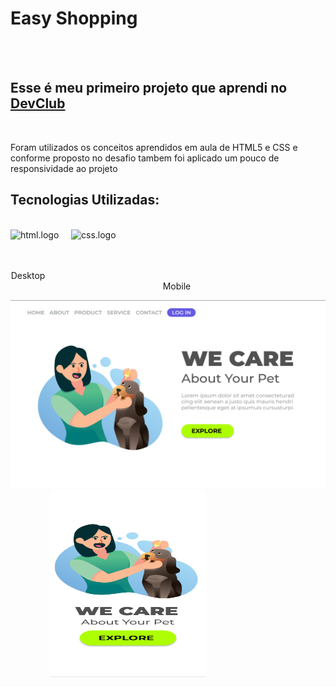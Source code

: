 <h1>Easy Shopping</h1>
<br>
<br>
<h2>Esse é meu primeiro projeto que aprendi no <a href="https://rodolfomori.com/devclub">DevClub</a></h2>
<br>
<p>Foram utilizados os conceitos aprendidos em aula de HTML5 e CSS e conforme proposto no desafio tambem foi aplicado um pouco de responsividade ao projeto </p>
<h2>Tecnologias Utilizadas:</h2>
<br>
<div display="felx"> 
<img src="https://img.shields.io/badge/HTML5-E34F26?style=for-the-badge&logo=html5&logoColor=white" alt="html.logo" width="80px" height="30px" /> &nbsp &nbsp
<img src="https://img.shields.io/badge/CSS3-1572B6?style=for-the-badge&logo=css3&logoColor=white" alt="css.logo" width="80px" height="30px" />
</div>

<br>
<br>

<p align="center">Desktop&emsp;&emsp;&emsp;&emsp;&emsp;&emsp;&emsp;&emsp;&emsp;&emsp;&emsp;&emsp;&emsp;&emsp;&emsp;&emsp;&emsp;&emsp;&emsp;&emsp;&emsp;&emsp;&emsp;&emsp;&emsp;&emsp;&emsp;&emsp;&emsp;&emsp;&emsp;&emsp;&emsp;&emsp;Mobile</p>


<div display="flex">
  
<img src="https://github.com/Phelipefb/We-Care/blob/main/assets/Desktop.png?raw=true"  width="600px" height="300px"  title="Desktop"/>
  &nbsp &nbsp &nbsp &nbsp &nbsp &nbsp &nbsp &nbsp
<img src="https://github.com/Phelipefb/We-Care/blob/main/assets/Mobile.png?raw=true" width="250px" height="300" title="Mobile"/>
</div>
